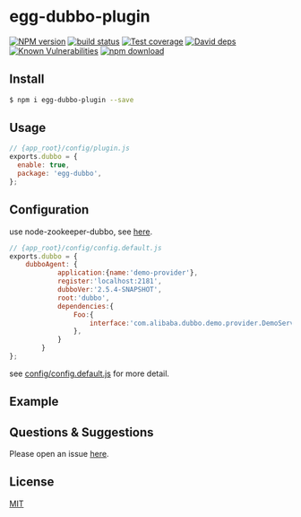 # egg-dubbo-plugin

[![NPM version][npm-image]][npm-url]
[![build status][travis-image]][travis-url]
[![Test coverage][codecov-image]][codecov-url]
[![David deps][david-image]][david-url]
[![Known Vulnerabilities][snyk-image]][snyk-url]
[![npm download][download-image]][download-url]
<!--
change to daniel
-->
[npm-image]: https://img.shields.io/npm/v/egg-dubbo.svg?style=flat-square
[npm-url]: https://npmjs.org/package/egg-dubbo
[travis-image]: https://img.shields.io/travis/Daniel1989/egg-dubbo.svg?style=flat-square
[travis-url]: https://travis-ci.org/Daniel1989/egg-dubbo
[codecov-image]: https://img.shields.io/codecov/c/github/Daniel1989/egg-dubbo.svg?style=flat-square
[codecov-url]: https://codecov.io/github/Daniel1989/egg-dubbo?branch=master
[david-image]: https://img.shields.io/david/Daniel1989/egg-dubbo.svg?style=flat-square
[david-url]: https://david-dm.org/Daniel1989/egg-dubbo
[snyk-image]: https://snyk.io/test/npm/egg-dubbo/badge.svg?style=flat-square
[snyk-url]: https://snyk.io/test/npm/egg-dubbo
[download-image]: https://img.shields.io/npm/dm/egg-dubbo.svg?style=flat-square
[download-url]: https://npmjs.org/package/egg-dubbo

<!--
Description here.
-->

## Install

```bash
$ npm i egg-dubbo-plugin --save
```

## Usage

```js
// {app_root}/config/plugin.js
exports.dubbo = {
  enable: true,
  package: 'egg-dubbo',
};
```

## Configuration
use  node-zookeeper-dubbo, see [here](https://github.com/p412726700/node-zookeeper-dubbo).

```js
// {app_root}/config/config.default.js
exports.dubbo = {
    dubboAgent: {
            application:{name:'demo-provider'},
            register:'localhost:2181',
            dubboVer:'2.5.4-SNAPSHOT',
            root:'dubbo',
            dependencies:{
                Foo:{
                    interface:'com.alibaba.dubbo.demo.provider.DemoService',
                },
            }
        }
};
```

see [config/config.default.js](config/config.default.js) for more detail.

## Example

<!-- example here -->

## Questions & Suggestions

Please open an issue [here](https://github.com/Daniel1989/egg/issues).

## License

[MIT](LICENSE)
